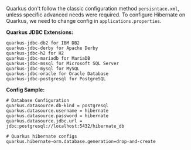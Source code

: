Quarkus don't follow the classic configuration method `persisntace.xml`,  unless specific advanced needs were required. To configure Hibernate on Quarkus, we need to change config in `applications.properties`.

**Quarkus JDBC Extensions:**

```
quarkus-jdbc-db2 for IBM DB2
quarkus-jdbc-derby for Apache Derby
quarkus-jdbc-h2 for H2
quarkus-jdbc-mariadb for MariaDB
quarkus-jdbc-mssql for Microsoft SQL Server
quarkus-jdbc-mysql for MySQL
quarkus-jdbc-oracle for Oracle Database
quarkus-jdbc-postgresql for PostgreSQL
```

**Config Sample:**

```properties
# Database Configuration
quarkus.datasource.db-kind = postgresql
quarkus.datasource.username = hibernate
quarkus.datasource.password = hibernate
quarkus.datasource.jdbc.url = jdbc:postgresql://localhost:5432/hibernate_db

# Quarkus hibernate configs
quarkus.hibernate-orm.database.generation=drop-and-create
```
